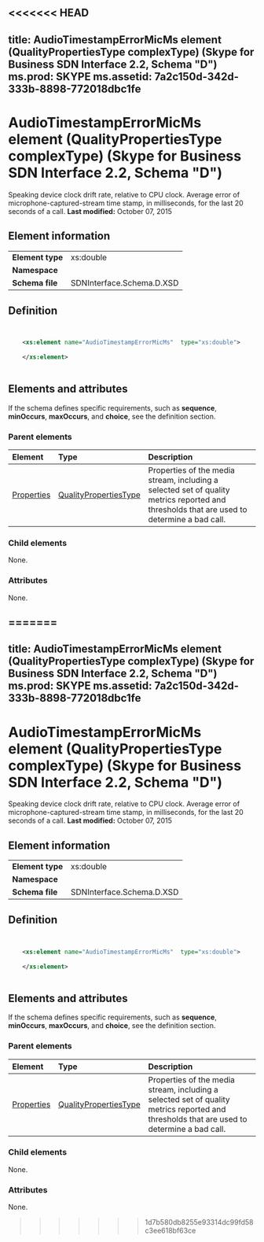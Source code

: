 <<<<<<< HEAD
---
title: AudioTimestampErrorMicMs element (QualityPropertiesType complexType) (Skype for Business SDN Interface 2.2, Schema "D")
ms.prod: SKYPE
ms.assetid: 7a2c150d-342d-333b-8898-772018dbc1fe
---


# AudioTimestampErrorMicMs element (QualityPropertiesType complexType) (Skype for Business SDN Interface 2.2, Schema "D")
Speaking device clock drift rate, relative to CPU clock. Average error of microphone-captured-stream time stamp, in milliseconds, for the last 20 seconds of a call. 
 **Last modified:** October 07, 2015
  
    
    


## Element information


|||
|:-----|:-----|
|**Element type**|xs:double |
|**Namespace**||
|**Schema file**|SDNInterface.Schema.D.XSD |
   

## Definition


```XML


    <xs:element name="AudioTimestampErrorMicMs"  type="xs:double">
    
    </xs:element>
  
```


## Elements and attributes

If the schema defines specific requirements, such as **sequence**, **minOccurs**, **maxOccurs**, and **choice**, see the definition section. 
  
    
    

### Parent elements



|**Element**|**Type**|**Description**|
|:-----|:-----|:-----|
| [Properties](properties-element-qualitytype-complextype-1.md)| [QualityPropertiesType](qualitypropertiestype-complextype.md)|Properties of the media stream, including a selected set of quality metrics reported and thresholds that are used to determine a bad call. |
   

### Child elements

None. 
  
    
    

### Attributes

None. 
  
    
    

=======
---
title: AudioTimestampErrorMicMs element (QualityPropertiesType complexType) (Skype for Business SDN Interface 2.2, Schema "D")
ms.prod: SKYPE
ms.assetid: 7a2c150d-342d-333b-8898-772018dbc1fe
---


# AudioTimestampErrorMicMs element (QualityPropertiesType complexType) (Skype for Business SDN Interface 2.2, Schema "D")
Speaking device clock drift rate, relative to CPU clock. Average error of microphone-captured-stream time stamp, in milliseconds, for the last 20 seconds of a call. 
 **Last modified:** October 07, 2015
  
    
    


## Element information


|||
|:-----|:-----|
|**Element type**|xs:double |
|**Namespace**||
|**Schema file**|SDNInterface.Schema.D.XSD |
   

## Definition


```XML


    <xs:element name="AudioTimestampErrorMicMs"  type="xs:double">
    
    </xs:element>
  
```


## Elements and attributes

If the schema defines specific requirements, such as **sequence**, **minOccurs**, **maxOccurs**, and **choice**, see the definition section. 
  
    
    

### Parent elements



|**Element**|**Type**|**Description**|
|:-----|:-----|:-----|
| [Properties](properties-element-qualitytype-complextype-1.md)| [QualityPropertiesType](qualitypropertiestype-complextype.md)|Properties of the media stream, including a selected set of quality metrics reported and thresholds that are used to determine a bad call. |
   

### Child elements

None. 
  
    
    

### Attributes

None. 
  
    
    

>>>>>>> 1d7b580db8255e93314dc99fd58c3ee618bf63ce
